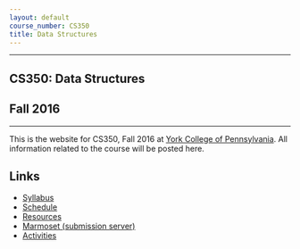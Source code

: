 ```yaml
---
layout: default
course_number: CS350
title: Data Structures
---
```


------------------------
## CS350: Data Structures
## Fall 2016
------------------------

This is the website for CS350, Fall 2016 at [York College of Pennsylvania](http://www.ycp.edu).
All information related to the course will be posted here.

## Links

* [Syllabus](syllabus.html)
* [Schedule](schedule.html)
* [Resources](resources/index.html)
* [Marmoset (submission server)](https://cs.ycp.edu/marmoset)
* [Activities](activities.html)

<!-- vim:set wrap: ­-->
<!-- vim:set linebreak: -->
<!-- vim:set nolist: -->

